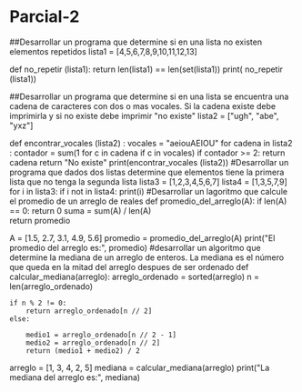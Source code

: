 # Parcial-2
##Desarrollar un programa que determine si en una lista no existen elementos repetidos 
lista1 = [4,5,6,7,8,9,10,11,12,13]

def no_repetir (lista1):
    return len(lista1) == len(set(lista1))
print( no_repetir (lista1))
        

##Desarrollar un programa que determine si en una lista se encuentra una cadena de caracteres con dos o mas vocales. Si la cadena existe debe imprimirla y si no existe debe imprimir "no existe"
lista2 = ["ugh", "abe", "yxz"]

def encontrar_vocales (lista2) : 
    vocales = "aeiouAEIOU"
    for cadena in lista2 :
        contador = sum(1 for c in cadena if c in vocales)
        if contador >= 2:
            return cadena
    return "No existe"
print(encontrar_vocales (lista2))
#Desarrollar un programa que dados dos listas determine que elementos tiene la primera lista que no tenga la segunda lista
lista3 = [1,2,3,4,5,6,7]
lista4 = [1,3,5,7,9]
for i in lista3:
    if i not in lista4:
        print(i)
#Desarrollar un lagoritmo que calcule el promedio de un arreglo de reales
def promedio_del_arreglo(A):
    if len(A) == 0:
        return 0 
    suma = sum(A)  / len(A)  
    return promedio

A = [1.5, 2.7, 3.1, 4.9, 5.6]
promedio = promedio_del_arreglo(A)
print("El promedio del arreglo es:", promedio)
#desarrollar un algoritmo que determine la mediana de un arreglo de enteros. La mediana es el número que queda en la mitad del arreglo despues de ser ordenado
def calcular_mediana(arreglo):
    arreglo_ordenado = sorted(arreglo)
    n = len(arreglo_ordenado)
    
    
    if n % 2 != 0:
        return arreglo_ordenado[n // 2]
    else:
       
        medio1 = arreglo_ordenado[n // 2 - 1]
        medio2 = arreglo_ordenado[n // 2]
        return (medio1 + medio2) / 2


arreglo = [1, 3, 4, 2, 5]
mediana = calcular_mediana(arreglo)
print("La mediana del arreglo es:", mediana)
